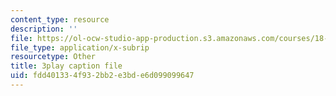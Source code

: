 ```yaml
---
content_type: resource
description: ''
file: https://ol-ocw-studio-app-production.s3.amazonaws.com/courses/18-085-computational-science-and-engineering-i-fall-2008/fdd401334f932bb2e3bde6d099099647_oZnCOIbesiA.srt
file_type: application/x-subrip
resourcetype: Other
title: 3play caption file
uid: fdd40133-4f93-2bb2-e3bd-e6d099099647
---
```

